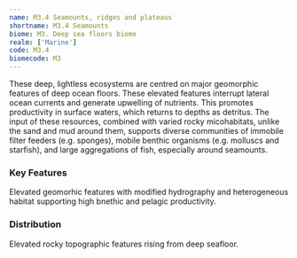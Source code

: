```yaml
---
name: M3.4 Seamounts, ridges and plateaus
shortname: M3.4 Seamounts
biome: M3. Deep sea floors biome
realm: ['Marine']
code: M3.4
biomecode: M3
---
```


These deep, lightless ecosystems are centred on major geomorphic features of deep ocean floors. These elevated features interrupt lateral ocean currents and generate upwelling of nutrients. This promotes productivity in surface waters, which returns to depths as detritus. The input of these resources, combined with varied rocky micohabitats, unlike the sand and mud around them, supports diverse communities of immobile filter feeders (e.g. sponges), mobile benthic organisms (e.g. molluscs and starfish), and large aggregations of fish, especially around seamounts.

### Key Features

Elevated geomorhic features with modified hydrography and heterogeneous habitat supporting high bnethic and pelagic productivity.

### Distribution

Elevated rocky topographic features rising from deep seafloor.
